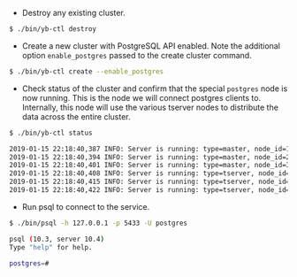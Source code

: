 ---
---

- Destroy any existing cluster.

```{.sh .copy .separator-dollar}
$ ./bin/yb-ctl destroy
```

- Create a new cluster with PostgreSQL API enabled. Note the additional option `enable_postgres` passed to the create cluster command.

```{.sh .copy .separator-dollar}
$ ./bin/yb-ctl create --enable_postgres
```

- Check status of the cluster and confirm that the special `postgres` node is now running. This is the node we will connect postgres clients to. Internally, this node will use the various tserver nodes to distribute the data across the entire cluster.

```{.sh .copy .separator-dollar}
$ ./bin/yb-ctl status
```
```sh
2019-01-15 22:18:40,387 INFO: Server is running: type=master, node_id=1, PID=12818, admin service=http://127.0.0.1:7000
2019-01-15 22:18:40,394 INFO: Server is running: type=master, node_id=2, PID=12821, admin service=http://127.0.0.2:7000
2019-01-15 22:18:40,401 INFO: Server is running: type=master, node_id=3, PID=12824, admin service=http://127.0.0.3:7000
2019-01-15 22:18:40,408 INFO: Server is running: type=tserver, node_id=1, PID=12827, admin service=http://127.0.0.1:9000, cql service=127.0.0.1:9042, redis service=127.0.0.1:6379, pgsql service=127.0.0.1:5433
2019-01-15 22:18:40,415 INFO: Server is running: type=tserver, node_id=2, PID=12830, admin service=http://127.0.0.2:9000, cql service=127.0.0.2:9042, redis service=127.0.0.2:6379, pgsql service=127.0.0.2:5433
2019-01-15 22:18:40,422 INFO: Server is running: type=tserver, node_id=3, PID=12833, admin service=http://127.0.0.3:9000, cql service=127.0.0.3:9042, redis service=127.0.0.3:6379, pgsql service=127.0.0.3:5433
```

- Run psql to connect to the service.

```{.sh .copy .separator-dollar}
$ ./bin/psql -h 127.0.0.1 -p 5433 -U postgres
```
```sh
psql (10.3, server 10.4)
Type "help" for help.

postgres=#
```

